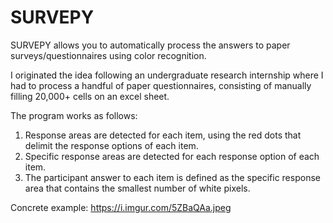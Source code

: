 # SURVEPY
SURVEPY allows you to automatically process the answers to paper surveys/questionnaires using color recognition.

I originated the idea following an undergraduate research internship where I had to process a handful of paper questionnaires, consisting of manually filling 20,000+ cells on an excel sheet.

The program works as follows:
1) Response areas are detected for each item, using the red dots that delimit the response options of each item.
2) Specific response areas are detected for each response option of each item.
3) The participant answer to each item is defined as the specific response area that contains the smallest number of white pixels.

Concrete example: https://i.imgur.com/5ZBaQAa.jpeg
